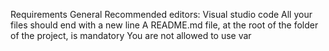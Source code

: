 Requirements
General
Recommended editors: Visual studio code
All your files should end with a new line
A README.md file, at the root of the folder of the project, is mandatory
You are not allowed to use var